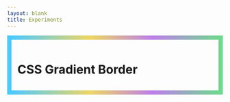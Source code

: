 ```yaml
---
layout: blank
title: Experiments
---
```


<div class="rainbow-border">
  <h1>CSS Gradient Border</h1>
</div>

<style>
.rainbow-border {
  padding: 1em;
  max-width: 50vw;
  border-width: 10px;
  border-style: solid;
  border-image: linear-gradient(to right, rgba(29, 189, 255, 0.8) 0%, rgba(233, 204, 59, 0.8) 38%, rgba(173, 96, 228, 0.8) 68%, rgba(75, 207, 115, 0.8) 100%) 1;
  border-image: -moz-linear-gradient(to right, rgba(29, 189, 255, 0.8) 0%, rgba(233, 204, 59, 0.8) 38%, rgba(173, 96, 228, 0.8) 68%, rgba(75, 207, 115, 0.8) 100%) 1;
  border-image: -webkit-linear-gradient(to right, rgba(29, 189, 255, 0.8) 0%, rgba(233, 204, 59, 0.8) 38%, rgba(173, 96, 228, 0.8) 68%, rgba(75, 207, 115, 0.8) 100%) 1;
}
</style>
